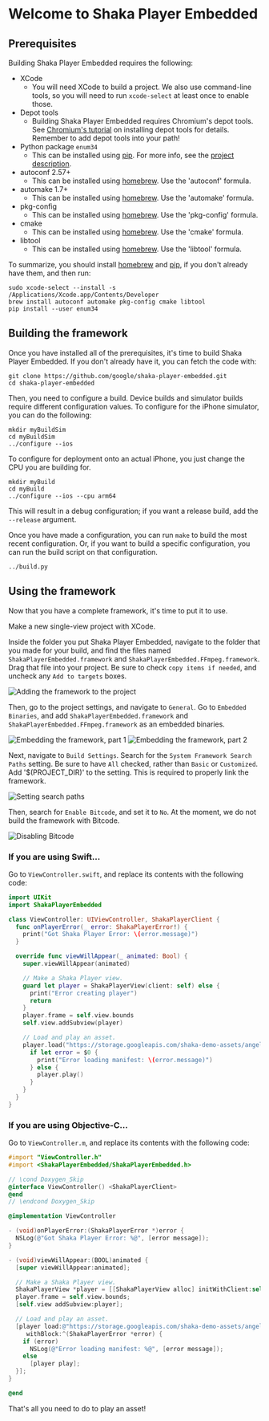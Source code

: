 # Welcome to Shaka Player Embedded

## Prerequisites

Building Shaka Player Embedded requires the following:

* XCode
  * You will need XCode to build a project. We also use command-line tools, so
     you will need to run `xcode-select` at least once to enable those.
* Depot tools
  * Building Shaka Player Embedded requires Chromium's depot tools.
    See [Chromium's tutorial] on installing depot tools for details.
    Remember to add depot tools into your path!
* Python package `enum34`
  * This can be installed using [pip]. For more info, see the
    [project description].
* autoconf 2.57+
  * This can be installed using [homebrew]. Use the 'autoconf' formula.
* automake 1.7+
  * This can be installed using [homebrew]. Use the 'automake' formula.
* pkg-config
  * This can be installed using [homebrew]. Use the 'pkg-config' formula.
* cmake
  * This can be installed using [homebrew]. Use the 'cmake' formula.
* libtool
  * This can be installed using [homebrew]. Use the 'libtool' formula.

To summarize, you should install [homebrew] and [pip], if you don't already have
them, and then run:

```shell
sudo xcode-select --install -s /Applications/Xcode.app/Contents/Developer
brew install autoconf automake pkg-config cmake libtool
pip install --user enum34
```

## Building the framework

Once you have installed all of the prerequisites, it's time to build Shaka
Player Embedded.
If you don't already have it, you can fetch the code with:

```shell
git clone https://github.com/google/shaka-player-embedded.git
cd shaka-player-embedded
```

Then, you need to configure a build. Device builds and simulator builds require
different configuration values.
To configure for the iPhone simulator, you can do the following:

```shell
mkdir myBuildSim
cd myBuildSim
../configure --ios
```

To configure for deployment onto an actual iPhone, you just change the CPU you
are building for.

```shell
mkdir myBuild
cd myBuild
../configure --ios --cpu arm64
```

This will result in a debug configuration; if you want a release build, add the
`--release` argument.

Once you have made a configuration, you can run `make` to build the most recent
configuration. Or, if you want to build a specific configuration, you can run
the build script on that configuration.

```shell
../build.py
```

## Using the framework

Now that you have a complete framework, it's time to put it to use.

Make a new single-view project with XCode.

Inside the folder you put Shaka Player Embedded, navigate to the folder that you
made for your build, and find the files named `ShakaPlayerEmbedded.framework`
and `ShakaPlayerEmbedded.FFmpeg.framework`.  Drag that file into your project.
Be sure to check `copy items if needed`, and uncheck any `Add to targets` boxes.

![Adding the framework to the project](tutorial-add-file.png)

Then, go to the project settings, and navigate to `General`. Go to `Embedded
Binaries`, and add `ShakaPlayerEmbedded.framework` and
`ShakaPlayerEmbedded.FFmpeg.framework` as an embedded binaries.

![Embedding the framework, part 1](tutorial-embed-binaries-1.png)
![Embedding the framework, part 2](tutorial-embed-binaries-2.png)

Next, navigate to `Build Settings`. Search for the `System Framework Search
Paths` setting. Be sure to have `All` checked, rather than `Basic` or
`Customized`. Add '\$(PROJECT_DIR)' to the setting. This is required to properly
link the framework.

![Setting search paths](tutorial-search-paths.png)

Then, search for `Enable Bitcode`, and set it to `No`. At the moment, we do not
build the framework with Bitcode.

![Disabling Bitcode](tutorial-disable-bitcode.png)

### If you are using Swift...

Go to `ViewController.swift`, and replace its contents with the following code:

```swift
import UIKit
import ShakaPlayerEmbedded

class ViewController: UIViewController, ShakaPlayerClient {
  func onPlayerError(_ error: ShakaPlayerError!) {
    print("Got Shaka Player Error: \(error.message)")
  }

  override func viewWillAppear(_ animated: Bool) {
    super.viewWillAppear(animated)

    // Make a Shaka Player view.
    guard let player = ShakaPlayerView(client: self) else {
      print("Error creating player")
      return
    }
    player.frame = self.view.bounds
    self.view.addSubview(player)

    // Load and play an asset.
    player.load("https://storage.googleapis.com/shaka-demo-assets/angel-one/dash.mpd") {
      if let error = $0 {
        print("Error loading manifest: \(error.message)")
      } else {
        player.play()
      }
    }
  }
}
```

### If you are using Objective-C...

Go to `ViewController.m`, and replace its contents with the following code:

```objective-c
#import "ViewController.h"
#import <ShakaPlayerEmbedded/ShakaPlayerEmbedded.h>

// \cond Doxygen_Skip
@interface ViewController() <ShakaPlayerClient>
@end
// \endcond Doxygen_Skip

@implementation ViewController

- (void)onPlayerError:(ShakaPlayerError *)error {
  NSLog(@"Got Shaka Player Error: %@", [error message]);
}

- (void)viewWillAppear:(BOOL)animated {
  [super viewWillAppear:animated];

  // Make a Shaka Player view.
  ShakaPlayerView *player = [[ShakaPlayerView alloc] initWithClient:self];
  player.frame = self.view.bounds;
  [self.view addSubview:player];

  // Load and play an asset.
  [player load:@"https://storage.googleapis.com/shaka-demo-assets/angel-one/dash.mpd"
     withBlock:^(ShakaPlayerError *error) {
    if (error)
      NSLog(@"Error loading manifest: %@", [error message]);
    else
      [player play];
  }];
}

@end
```

That's all you need to do to play an asset!

[Chromium's tutorial]: https://www.chromium.org/developers/how-tos/install-depot-tools
[pip]: https://pypi.org/project/pip/
[project description]: https://pypi.org/project/enum34/
[homebrew]: https://brew.sh/

<!-- TODO: Future tutorials for the following topics:
           Controls (play, pause, volume control, captions, etc)
           Configuration
           Interfacing with the C++ layer (advanced tutorial) -->
